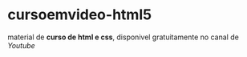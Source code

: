 # cursoemvideo-html5
 material de **curso de html e css**, disponivel gratuitamente no canal de *Youtube* 
